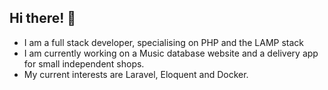 ## Hi there! 👋

 - I am a full stack developer, specialising on PHP and the LAMP stack
 - I am currently working on a Music database website and a delivery app for small independent shops.
 - My current interests are Laravel, Eloquent and Docker.


<!--
**Sungket/sungket** is a ✨ _special_ ✨ repository because its `README.md` (this file) appears on your GitHub profile.

Here are some ideas to get you started:

- 🔭 I’m currently working on ...
- 🌱 I’m currently learning ...
- 👯 I’m looking to collaborate on ...
- 🤔 I’m looking for help with ...
- 💬 Ask me about ...
- 📫 How to reach me: ...
- 😄 Pronouns: ...
- ⚡ Fun fact: ...
-->
